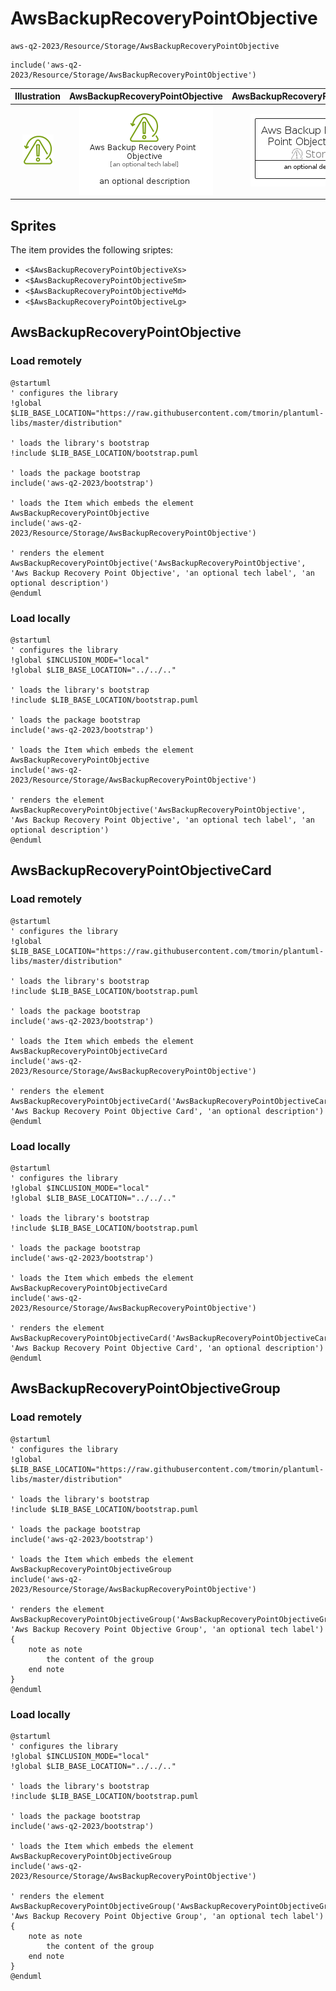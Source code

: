 # AwsBackupRecoveryPointObjective


```text
aws-q2-2023/Resource/Storage/AwsBackupRecoveryPointObjective
```

```text
include('aws-q2-2023/Resource/Storage/AwsBackupRecoveryPointObjective')
```



| Illustration | AwsBackupRecoveryPointObjective | AwsBackupRecoveryPointObjectiveCard | AwsBackupRecoveryPointObjectiveGroup |
| :---: | :---: | :---: | :---: |
| ![illustration for Illustration](../../../aws-q2-2023/Resource/Storage/AwsBackupRecoveryPointObjective.png) | ![illustration for AwsBackupRecoveryPointObjective](../../../aws-q2-2023/Resource/Storage/AwsBackupRecoveryPointObjective.Local.png) | ![illustration for AwsBackupRecoveryPointObjectiveCard](../../../aws-q2-2023/Resource/Storage/AwsBackupRecoveryPointObjectiveCard.Local.png) | ![illustration for AwsBackupRecoveryPointObjectiveGroup](../../../aws-q2-2023/Resource/Storage/AwsBackupRecoveryPointObjectiveGroup.Local.png) |



## Sprites
The item provides the following sriptes:

- `<$AwsBackupRecoveryPointObjectiveXs>`
- `<$AwsBackupRecoveryPointObjectiveSm>`
- `<$AwsBackupRecoveryPointObjectiveMd>`
- `<$AwsBackupRecoveryPointObjectiveLg>`





## AwsBackupRecoveryPointObjective

### Load remotely
```plantuml
@startuml
' configures the library
!global $LIB_BASE_LOCATION="https://raw.githubusercontent.com/tmorin/plantuml-libs/master/distribution"

' loads the library's bootstrap
!include $LIB_BASE_LOCATION/bootstrap.puml

' loads the package bootstrap
include('aws-q2-2023/bootstrap')

' loads the Item which embeds the element AwsBackupRecoveryPointObjective
include('aws-q2-2023/Resource/Storage/AwsBackupRecoveryPointObjective')

' renders the element
AwsBackupRecoveryPointObjective('AwsBackupRecoveryPointObjective', 'Aws Backup Recovery Point Objective', 'an optional tech label', 'an optional description')
@enduml
```

### Load locally
```plantuml
@startuml
' configures the library
!global $INCLUSION_MODE="local"
!global $LIB_BASE_LOCATION="../../.."

' loads the library's bootstrap
!include $LIB_BASE_LOCATION/bootstrap.puml

' loads the package bootstrap
include('aws-q2-2023/bootstrap')

' loads the Item which embeds the element AwsBackupRecoveryPointObjective
include('aws-q2-2023/Resource/Storage/AwsBackupRecoveryPointObjective')

' renders the element
AwsBackupRecoveryPointObjective('AwsBackupRecoveryPointObjective', 'Aws Backup Recovery Point Objective', 'an optional tech label', 'an optional description')
@enduml
```

## AwsBackupRecoveryPointObjectiveCard

### Load remotely
```plantuml
@startuml
' configures the library
!global $LIB_BASE_LOCATION="https://raw.githubusercontent.com/tmorin/plantuml-libs/master/distribution"

' loads the library's bootstrap
!include $LIB_BASE_LOCATION/bootstrap.puml

' loads the package bootstrap
include('aws-q2-2023/bootstrap')

' loads the Item which embeds the element AwsBackupRecoveryPointObjectiveCard
include('aws-q2-2023/Resource/Storage/AwsBackupRecoveryPointObjective')

' renders the element
AwsBackupRecoveryPointObjectiveCard('AwsBackupRecoveryPointObjectiveCard', 'Aws Backup Recovery Point Objective Card', 'an optional description')
@enduml
```

### Load locally
```plantuml
@startuml
' configures the library
!global $INCLUSION_MODE="local"
!global $LIB_BASE_LOCATION="../../.."

' loads the library's bootstrap
!include $LIB_BASE_LOCATION/bootstrap.puml

' loads the package bootstrap
include('aws-q2-2023/bootstrap')

' loads the Item which embeds the element AwsBackupRecoveryPointObjectiveCard
include('aws-q2-2023/Resource/Storage/AwsBackupRecoveryPointObjective')

' renders the element
AwsBackupRecoveryPointObjectiveCard('AwsBackupRecoveryPointObjectiveCard', 'Aws Backup Recovery Point Objective Card', 'an optional description')
@enduml
```

## AwsBackupRecoveryPointObjectiveGroup

### Load remotely
```plantuml
@startuml
' configures the library
!global $LIB_BASE_LOCATION="https://raw.githubusercontent.com/tmorin/plantuml-libs/master/distribution"

' loads the library's bootstrap
!include $LIB_BASE_LOCATION/bootstrap.puml

' loads the package bootstrap
include('aws-q2-2023/bootstrap')

' loads the Item which embeds the element AwsBackupRecoveryPointObjectiveGroup
include('aws-q2-2023/Resource/Storage/AwsBackupRecoveryPointObjective')

' renders the element
AwsBackupRecoveryPointObjectiveGroup('AwsBackupRecoveryPointObjectiveGroup', 'Aws Backup Recovery Point Objective Group', 'an optional tech label') {
    note as note
        the content of the group
    end note
}
@enduml
```

### Load locally
```plantuml
@startuml
' configures the library
!global $INCLUSION_MODE="local"
!global $LIB_BASE_LOCATION="../../.."

' loads the library's bootstrap
!include $LIB_BASE_LOCATION/bootstrap.puml

' loads the package bootstrap
include('aws-q2-2023/bootstrap')

' loads the Item which embeds the element AwsBackupRecoveryPointObjectiveGroup
include('aws-q2-2023/Resource/Storage/AwsBackupRecoveryPointObjective')

' renders the element
AwsBackupRecoveryPointObjectiveGroup('AwsBackupRecoveryPointObjectiveGroup', 'Aws Backup Recovery Point Objective Group', 'an optional tech label') {
    note as note
        the content of the group
    end note
}
@enduml
```


